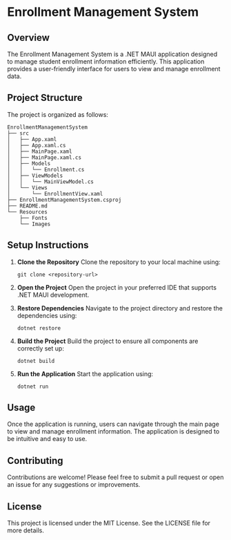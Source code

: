 # Enrollment Management System

## Overview
The Enrollment Management System is a .NET MAUI application designed to manage student enrollment information efficiently. This application provides a user-friendly interface for users to view and manage enrollment data.

## Project Structure
The project is organized as follows:

```
EnrollmentManagementSystem
├── src
│   ├── App.xaml
│   ├── App.xaml.cs
│   ├── MainPage.xaml
│   ├── MainPage.xaml.cs
│   ├── Models
│   │   └── Enrollment.cs
│   ├── ViewModels
│   │   └── MainViewModel.cs
│   └── Views
│       └── EnrollmentView.xaml
├── EnrollmentManagementSystem.csproj
├── README.md
└── Resources
    ├── Fonts
    └── Images
```

## Setup Instructions
1. **Clone the Repository**
   Clone the repository to your local machine using:
   ```
   git clone <repository-url>
   ```

2. **Open the Project**
   Open the project in your preferred IDE that supports .NET MAUI development.

3. **Restore Dependencies**
   Navigate to the project directory and restore the dependencies using:
   ```
   dotnet restore
   ```

4. **Build the Project**
   Build the project to ensure all components are correctly set up:
   ```
   dotnet build
   ```

5. **Run the Application**
   Start the application using:
   ```
   dotnet run
   ```

## Usage
Once the application is running, users can navigate through the main page to view and manage enrollment information. The application is designed to be intuitive and easy to use.

## Contributing
Contributions are welcome! Please feel free to submit a pull request or open an issue for any suggestions or improvements.

## License
This project is licensed under the MIT License. See the LICENSE file for more details.